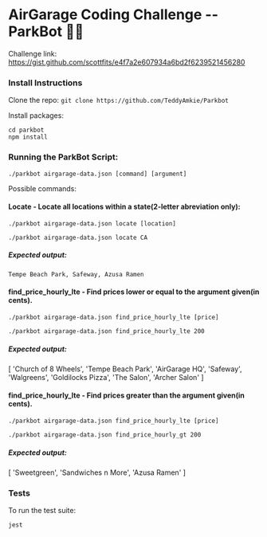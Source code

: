 # AirGarage Coding Challenge -- ParkBot 🚙🤖
Challenge link: https://gist.github.com/scottfits/e4f7a2e607934a6bd2f6239521456280

### Install Instructions

Clone the repo: 
```git clone https://github.com/TeddyAmkie/Parkbot```

Install packages:
```
cd parkbot
npm install
```

### Running the ParkBot Script:

```./parkbot airgarage-data.json [command] [argument]```

Possible commands:

#### Locate - Locate all locations within a state(2-letter abreviation only):

```./parkbot airgarage-data.json locate [location]```

```./parkbot airgarage-data.json locate CA```

##### Expected output:
```Tempe Beach Park, Safeway, Azusa Ramen```

#### find_price_hourly_lte - Find prices lower or equal to the argument given(in cents).

```./parkbot airgarage-data.json find_price_hourly_lte [price]```

```./parkbot airgarage-data.json find_price_hourly_lte 200```

##### Expected output:
[ 'Church of 8 Wheels',
  'Tempe Beach Park',
  'AirGarage HQ',
  'Safeway',
  'Walgreens',
  'Goldilocks Pizza',
  'The Salon',
  'Archer Salon' ]

#### find_price_hourly_lte - Find prices greater than the argument given(in cents).

```./parkbot airgarage-data.json find_price_hourly_lte [price]```

```./parkbot airgarage-data.json find_price_hourly_gt 200```

##### Expected output:
[ 'Sweetgreen', 'Sandwiches n More', 'Azusa Ramen' ]

### Tests
To run the test suite:

```jest```
